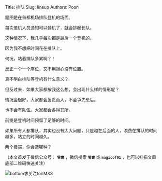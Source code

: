Title:  排队
Slug:  lineup
Authors: Poon




题图是在首都机场排队登机的场面。

每次值机人员通知可以登机了，就会排起长队。

这种情况下，我几乎每次都是最后一个登机的。

因为我不想把时间花在排队上。

何况，站着排队多累啊？！

反正一个一个座位，又不用担心没有位置。

真不明白排队等登机有什么意义？

但反过来，如果大家都按我这么想，会出现什么样的情形呢？

情况会很好，大家都会鱼贯而入，不会争先恐后。

也不会有队伍。大家都会各得其所。

前提是登机时间预留了足够的时间。

如果所有人都排队，其实也没有太大问题，只是越在后面的人，浪费在排队的时间越多，站立的时间越久。

两个极端，你会选哪种？


（本文首发于微信公众号： **`零壹`** ，微信搜索 **`零壹`** 或 **`magicof01`** ，也可以扫描文章底部二维码快速关注）

![bottom求关注forIMX3](http://www.imx3.com/img/weixin_bi_common/sdr_code_tree_01.png)
